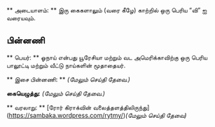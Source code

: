 ** அடையாளம்: ** இரு கைகளாலும் (வரை கீழே) காற்றில் ஒரு பெரிய “வி” ஐ வரையவும்.

## பின்னணி

** பெயர்: ** ஓநாய் என்பது யூரேசியா மற்றும் வட அமெரிக்காவிற்கு ஒரு பெரிய பாலூட்டி
மற்றும் வீட்டு நாய்களின் மூதாதையர்.

** இசை பின்னணி: ** *(மேலும் செய்தி தேவை.)*

**கையெழுத்து:** *(மேலும் செய்தி தேவை.)*

** வரலாறு: ** [ரோர் கிராக்வின் வலைத்தளத்திலிருந்து]
(https://sambaka.wordpress.com/rytmy/)*(மேலும் செய்தி தேவை)*
